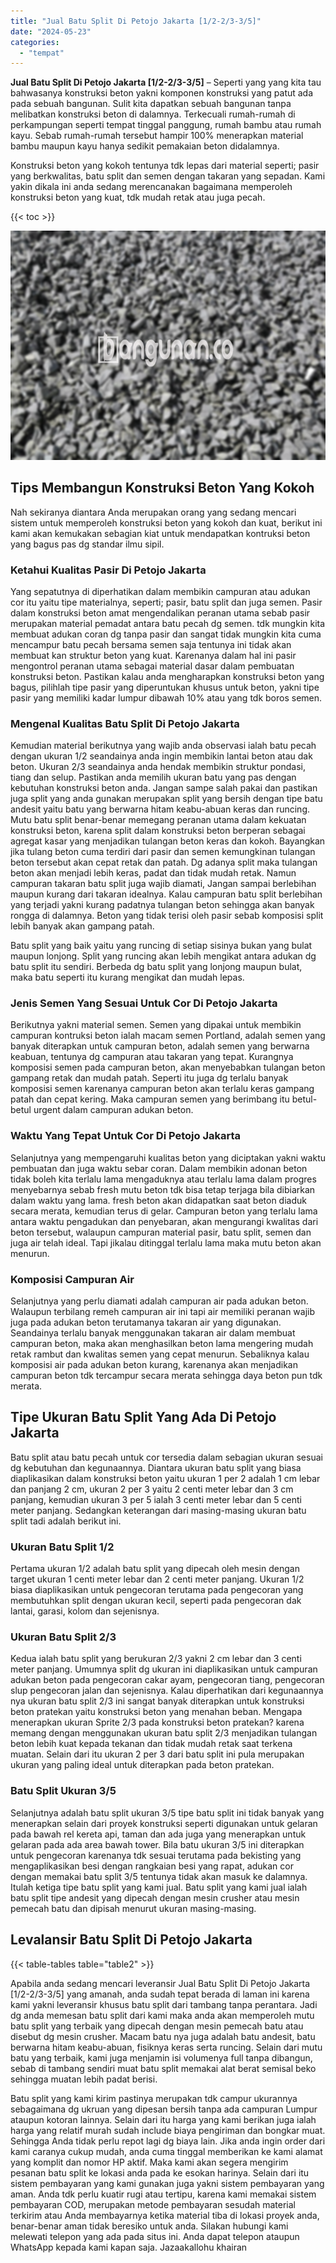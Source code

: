 ```yaml
---
title: "Jual Batu Split Di Petojo Jakarta [1/2-2/3-3/5]"
date: "2024-05-23"
categories: 
  - "tempat"
---
```


**Jual Batu Split Di Petojo Jakarta \[1/2-2/3-3/5\]** – Seperti yang yang kita tau bahwasanya konstruksi beton yakni komponen konstruksi yang patut ada pada sebuah bangunan. Sulit kita dapatkan sebuah bangunan tanpa melibatkan konstruksi beton di dalamnya. Terkecuali rumah-rumah di perkampungan seperti tempat tinggal panggung, rumah bambu atau rumah kayu. Sebab rumah-rumah tersebut hampir 100% menerapkan material bambu maupun kayu hanya sedikit pemakaian beton didalamnya.

Konstruksi beton yang kokoh tentunya tdk lepas dari material seperti; pasir yang berkwalitas, batu split dan semen dengan takaran yang sepadan. Kami yakin dikala ini anda sedang merencanakan bagaimana memperoleh konstruksi beton yang kuat, tdk mudah retak atau juga pecah.

{{< toc >}}

![Jual Batu Split Di Petojo Jakarta [1/2-2/3-3/5]](/images/jual-batu-split-43.png)

## Tips Membangun Konstruksi Beton Yang Kokoh

Nah sekiranya diantara Anda merupakan orang yang sedang mencari sistem untuk memperoleh konstruksi beton yang kokoh dan kuat, berikut ini kami akan kemukakan sebagian kiat untuk mendapatkan kontruksi beton yang bagus pas dg standar ilmu sipil.

### Ketahui Kualitas Pasir Di Petojo Jakarta

Yang sepatutnya di diperhatikan dalam membikin campuran atau adukan cor itu yaitu tipe materialnya, seperti; pasir, batu split dan juga semen. Pasir dalam konstruksi beton amat mengendalikan peranan utama sebab pasir merupakan material pemadat antara batu pecah dg semen. tdk mungkin kita membuat adukan coran dg tanpa pasir dan sangat tidak mungkin kita cuma mencampur batu pecah bersama semen saja tentunya ini tidak akan membuat kan struktur beton yang kuat. Karenanya dalam hal ini pasir mengontrol peranan utama sebagai material dasar dalam pembuatan konstruksi beton. Pastikan kalau anda mengharapkan konstruksi beton yang bagus, pilihlah tipe pasir yang diperuntukan khusus untuk beton, yakni tipe pasir yang memiliki kadar lumpur dibawah 10% atau yang tdk boros semen.

### Mengenal Kualitas Batu Split Di Petojo Jakarta

Kemudian material berikutnya yang wajib anda observasi ialah batu pecah dengan ukuran 1/2 seandainya anda ingin membikin lantai beton atau dak beton. Ukuran 2/3 seandainya anda hendak membikin struktur pondasi, tiang dan selup. Pastikan anda memilih ukuran batu yang pas dengan kebutuhan konstruksi beton anda. Jangan sampe salah pakai dan pastikan juga split yang anda gunakan merupakan split yang bersih dengan tipe batu andesit yaitu batu yang berwarna hitam keabu-abuan keras dan runcing. Mutu batu split benar-benar memegang peranan utama dalam kekuatan konstruksi beton, karena split dalam konstruksi beton berperan sebagai agregat kasar yang menjadikan tulangan beton keras dan kokoh. Bayangkan jika tulang beton cuma terdiri dari pasir dan semen kemungkinan tulangan beton tersebut akan cepat retak dan patah. Dg adanya split maka tulangan beton akan menjadi lebih keras, padat dan tidak mudah retak. Namun campuran takaran batu split juga wajib diamati, Jangan sampai berlebihan maupun kurang dari takaran idealnya. Kalau campuran batu split berlebihan yang terjadi yakni kurang padatnya tulangan beton sehingga akan banyak rongga di dalamnya. Beton yang tidak terisi oleh pasir sebab komposisi split lebih banyak akan gampang patah.

Batu split yang baik yaitu yang runcing di setiap sisinya bukan yang bulat maupun lonjong. Split yang runcing akan lebih mengikat antara adukan dg batu split itu sendiri. Berbeda dg batu split yang lonjong maupun bulat, maka batu seperti itu kurang mengikat dan mudah lepas.

### Jenis Semen Yang Sesuai Untuk Cor Di Petojo Jakarta

Berikutnya yakni material semen. Semen yang dipakai untuk membikin campuran kontruksi beton ialah macam semen Portland, adalah semen yang banyak diterapkan untuk campuran beton, adalah semen yang berwarna keabuan, tentunya dg campuran atau takaran yang tepat. Kurangnya komposisi semen pada campuran beton, akan menyebabkan tulangan beton gampang retak dan mudah patah. Seperti itu juga dg terlalu banyak komposisi semen karenanya campuran beton akan terlalu keras gampang patah dan cepat kering. Maka campuran semen yang berimbang itu betul-betul urgent dalam campuran adukan beton.

### Waktu Yang Tepat Untuk Cor Di Petojo Jakarta

Selanjutnya yang mempengaruhi kualitas beton yang diciptakan yakni waktu pembuatan dan juga waktu sebar coran. Dalam membikin adonan beton tidak boleh kita terlalu lama mengaduknya atau terlalu lama dalam progres menyebarnya sebab fresh mutu beton tdk bisa tetap terjaga bila dibiarkan dalam waktu yang lama. fresh beton akan didapatkan saat beton diaduk secara merata, kemudian terus di gelar. Campuran beton yang terlalu lama antara waktu pengadukan dan penyebaran, akan mengurangi kwalitas dari beton tersebut, walaupun campuran material pasir, batu split, semen dan juga air telah ideal. Tapi jikalau ditinggal terlalu lama maka mutu beton akan menurun.

### Komposisi Campuran Air

Selanjutnya yang perlu diamati adalah campuran air pada adukan beton. Walaupun terbilang remeh campuran air ini tapi air memiliki peranan wajib juga pada adukan beton terutamanya takaran air yang digunakan. Seandainya terlalu banyak menggunakan takaran air dalam membuat campuran beton, maka akan menghasilkan beton lama mengering mudah retak rambut dan kwalitas semen yang cepat menurun. Sebaliknya kalau komposisi air pada adukan beton kurang, karenanya akan menjadikan campuran beton tdk tercampur secara merata sehingga daya beton pun tdk merata.

## Tipe Ukuran Batu Split Yang Ada Di Petojo Jakarta

Batu split atau batu pecah untuk cor tersedia dalam sebagian ukuran sesuai dg kebutuhan dan kegunaannya. Diantara ukuran batu split yang biasa diaplikasikan dalam konstruksi beton yaitu ukuran 1 per 2 adalah 1 cm lebar dan panjang 2 cm, ukuran 2 per 3 yaitu 2 centi meter lebar dan 3 cm panjang, kemudian ukuran 3 per 5 ialah 3 centi meter lebar dan 5 centi meter panjang. Sedangkan keterangan dari masing-masing ukuran batu split tadi adalah berikut ini.

### Ukuran Batu Split 1/2

Pertama ukuran 1/2 adalah batu split yang dipecah oleh mesin dengan target ukuran 1 centi meter lebar dan 2 centi meter panjang. Ukuran 1/2 biasa diaplikasikan untuk pengecoran terutama pada pengecoran yang membutuhkan split dengan ukuran kecil, seperti pada pengecoran dak lantai, garasi, kolom dan sejenisnya.

### Ukuran Batu Split 2/3

Kedua ialah batu split yang berukuran 2/3 yakni 2 cm lebar dan 3 centi meter panjang. Umumnya split dg ukuran ini diaplikasikan untuk campuran adukan beton pada pengecoran cakar ayam, pengecoran tiang, pengecoran slup pengecoran jalan dan sejenisnya. Kalau diperhatikan dari kegunaannya nya ukuran batu split 2/3 ini sangat banyak diterapkan untuk konstruksi beton pratekan yaitu konstruksi beton yang menahan beban. Mengapa menerapkan ukuran Sprite 2/3 pada konstruksi beton pratekan? karena memang dengan menggunakan ukuran batu split 2/3 menjadikan tulangan beton lebih kuat kepada tekanan dan tidak mudah retak saat terkena muatan. Selain dari itu ukuran 2 per 3 dari batu split ini pula merupakan ukuran yang paling ideal untuk diterapkan pada beton pratekan.

### Batu Split Ukuran 3/5

Selanjutnya adalah batu split ukuran 3/5 tipe batu split ini tidak banyak yang menerapkan selain dari proyek konstruksi seperti digunakan untuk gelaran pada bawah rel kereta api, taman dan ada juga yang menerapkan untuk gelaran pada ada area bawah tower. Bila batu ukuran 3/5 ini diterapkan untuk pengecoran karenanya tdk sesuai terutama pada bekisting yang mengaplikasikan besi dengan rangkaian besi yang rapat, adukan cor dengan memakai batu split 3/5 tentunya tidak akan masuk ke dalamnya. Itulah ketiga tipe batu split yang kami jual. Batu split yang kami jual ialah batu split tipe andesit yang dipecah dengan mesin crusher atau mesin pemecah batu dan dipisah menurut ukuran masing-masing.

## Levalansir Batu Split Di Petojo Jakarta

{{< table-tables table="table2" >}}

Apabila anda sedang mencari leveransir Jual Batu Split Di Petojo Jakarta \[1/2-2/3-3/5\] yang amanah, anda sudah tepat berada di laman ini karena kami yakni leveransir khusus batu split dari tambang tanpa perantara. Jadi dg anda memesan batu split dari kami maka anda akan memperoleh mutu batu split yang terbaik yang dipecah dengan mesin pemecah batu atau disebut dg mesin crusher. Macam batu nya juga adalah batu andesit, batu berwarna hitam keabu-abuan, fisiknya keras serta runcing. Selain dari mutu batu yang terbaik, kami juga menjamin isi volumenya full tanpa dibangun, sebab di tambang sendiri muat batu split memakai alat berat semisal beko sehingga muatan lebih padat berisi.

Batu split yang kami kirim pastinya merupakan tdk campur ukurannya sebagaimana dg ukruan yang dipesan bersih tanpa ada campuran Lumpur ataupun kotoran lainnya. Selain dari itu harga yang kami berikan juga ialah harga yang relatif murah sudah include biaya pengiriman dan bongkar muat. Sehingga Anda tidak perlu repot lagi dg biaya lain. Jika anda ingin order dari kami caranya cukup mudah, anda cuma tinggal memberikan ke kami alamat yang komplit dan nomor HP aktif. Maka kami akan segera mengirim pesanan batu split ke lokasi anda pada ke esokan harinya. Selain dari itu sistem pembayaran yang kami gunakan juga yakni sistem pembayaran yang aman. Anda tdk perlu kuatir rugi atau tertipu, karena kami memakai sistem pembayaran COD, merupakan metode pembayaran sesudah material terkirim atau Anda membayarnya ketika material tiba di lokasi proyek anda, benar-benar aman tidak beresiko untuk anda. Silakan hubungi kami melewati telepon yang ada pada situs ini. Anda dapat telepon ataupun WhatsApp kepada kami kapan saja. Jazaakallohu khairan
